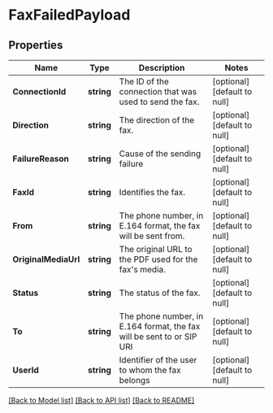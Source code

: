 # FaxFailedPayload

## Properties
Name | Type | Description | Notes
------------ | ------------- | ------------- | -------------
**ConnectionId** | **string** | The ID of the connection that was used to send the fax. | [optional] [default to null]
**Direction** | **string** | The direction of the fax. | [optional] [default to null]
**FailureReason** | **string** | Cause of the sending failure | [optional] [default to null]
**FaxId** | **string** | Identifies the fax. | [optional] [default to null]
**From** | **string** | The phone number, in E.164 format, the fax will be sent from. | [optional] [default to null]
**OriginalMediaUrl** | **string** | The original URL to the PDF used for the fax&#x27;s media. | [optional] [default to null]
**Status** | **string** | The status of the fax. | [optional] [default to null]
**To** | **string** | The phone number, in E.164 format, the fax will be sent to or SIP URI | [optional] [default to null]
**UserId** | **string** | Identifier of the user to whom the fax belongs | [optional] [default to null]

[[Back to Model list]](../README.md#documentation-for-models) [[Back to API list]](../README.md#documentation-for-api-endpoints) [[Back to README]](../README.md)

